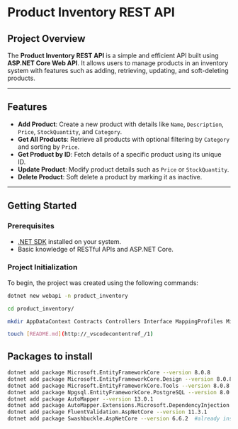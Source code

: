 # Product Inventory REST API

## Project Overview

The **Product Inventory REST API** is a simple and efficient API built using **ASP.NET Core Web API**. It allows users to manage products in an inventory system with features such as adding, retrieving, updating, and soft-deleting products.

---

## Features

- **Add Product**: Create a new product with details like `Name`, `Description`, `Price`, `StockQuantity`, and `Category`.
- **Get All Products**: Retrieve all products with optional filtering by `Category` and sorting by `Price`.
- **Get Product by ID**: Fetch details of a specific product using its unique ID.
- **Update Product**: Modify product details such as `Price` or `StockQuantity`.
- **Delete Product**: Soft delete a product by marking it as inactive.

---

## Getting Started

### Prerequisites

- [.NET SDK](https://dotnet.microsoft.com/download) installed on your system.
- Basic knowledge of RESTful APIs and ASP.NET Core.

### Project Initialization

To begin, the project was created using the following commands:

```bash
dotnet new webapi -n product_inventory

cd product_inventory/

mkdir AppDataContext Contracts Controllers Interface MappingProfiles Middleware Models Services

touch [README.md](http://_vscodecontentref_/1)
```

## Packages to install

```bash
dotnet add package Microsoft.EntityFrameworkCore --version 8.0.8
dotnet add package Microsoft.EntityFrameworkCore.Design --version 8.0.8
dotnet add package Microsoft.EntityFrameworkCore.Tools --version 8.0.8
dotnet add package Npgsql.EntityFrameworkCore.PostgreSQL --version 8.0.8
dotnet add package AutoMapper --version 13.0.1
dotnet add package AutoMapper.Extensions.Microsoft.DependencyInjection --version 12.0.1
dotnet add package FluentValidation.AspNetCore --version 11.3.1
dotnet add package Swashbuckle.AspNetCore --version 6.6.2  #already installed, but if not do it.
```
